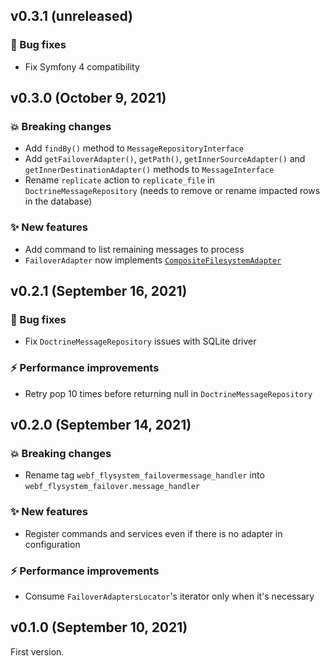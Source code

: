 ## v0.3.1 (unreleased)

### 🐛 Bug fixes

* Fix Symfony 4 compatibility

## v0.3.0 (October 9, 2021)

### 💥 Breaking changes

* Add `findBy()` method to `MessageRepositoryInterface`
* Add `getFailoverAdapter()`, `getPath()`, `getInnerSourceAdapter()` and `getInnerDestinationAdapter()` methods to `MessageInterface`
* Rename `replicate` action to `replicate_file` in `DoctrineMessageRepository` (needs to remove or rename impacted rows in the database)

### ✨ New features

* Add command to list remaining messages to process
* `FailoverAdapter` now implements [`CompositeFilesystemAdapter`](https://github.com/webalternatif/flysystem-composite/blob/v0.1.0/src/CompositeFilesystemAdapter.php)

## v0.2.1 (September 16, 2021)

### 🐛 Bug fixes

* Fix `DoctrineMessageRepository` issues with SQLite driver

### ⚡ Performance improvements

* Retry pop 10 times before returning null in `DoctrineMessageRepository`

## v0.2.0 (September 14, 2021)

### 💥 Breaking changes

* Rename tag `webf_flysystem_failovermessage_handler` into `webf_flysystem_failover.message_handler`

### ✨ New features

* Register commands and services even if there is no adapter in configuration

### ⚡ Performance improvements

* Consume `FailoverAdaptersLocator`'s iterator only when it's necessary

## v0.1.0 (September 10, 2021)

First version.
